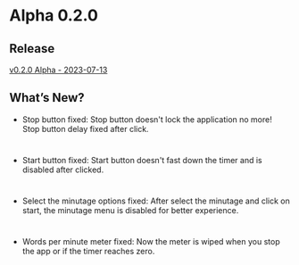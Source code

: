 # Alpha 0.2.0

## Release

[v0.2.0 Alpha - 2023-07-13](https://github.com/Leoff00/gofastypo/releases/tag/0.2.0)

## What’s New?

- Stop button fixed:
  Stop button doesn't lock the application no more!
  Stop button delay fixed after click.

#

- Start button fixed:
  Start button doesn't fast down the timer and is disabled after clicked.

#

- Select the minutage options fixed:
  After select the minutage and click on start, the minutage
  menu is disabled for better experience.

#

- Words per minute meter fixed:
  Now the meter is wiped when you stop the app or if the
  timer reaches zero.
